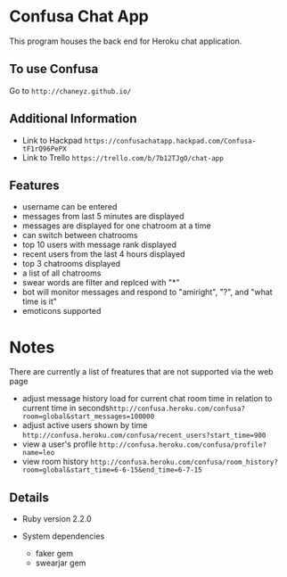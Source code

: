# Confusa Chat App

  This program houses the back end for Heroku chat application.

## To use Confusa

  Go to  `http://chaneyz.github.io/`

## Additional Information
  * Link to Hackpad `https://confusachatapp.hackpad.com/Confusa-tF1rQ96PePX`
  * Link to Trello `https://trello.com/b/7b12TJgO/chat-app`

## Features
  * username can be entered
  * messages from last 5 minutes are displayed
  * messages are displayed for one chatroom at a time
  * can switch between chatrooms
  * top 10 users with message rank displayed
  * recent users from the last 4 hours displayed
  * top 3 chatrooms displayed
  * a list of all chatrooms
  * swear words are filter and replced with "*"
  * bot will monitor messages and respond to "amiright", "?", and "what time is it"
  * emoticons supported

# Notes
  There are currently a list of freatures that are not supported via the web page
  * adjust message history load for current chat room time in relation to current time in seconds`http://confusa.heroku.com/confusa?room=global&start_messages=100000`
  * adjust active users shown by time `http://confusa.heroku.com/confusa/recent_users?start_time=900`
  * view a user's profile `http://confusa.heroku.com/confusa/profile?name=leo`
  * view room history `http://confusa.heroku.com/confusa/room_history?room=global&start_time=6-6-15&end_time=6-7-15`

## Details

* Ruby version 2.2.0

* System dependencies
  * faker gem
  * swearjar gem

